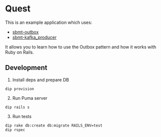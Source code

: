 # Quest

This is an example application which uses:
- [sbmt-outbox](https://github.com/SberMarket-Tech/sbmt-outbox)
- [sbmt-kafka_producer](https://github.com/SberMarket-Tech/sbmt-kafka_producer)

It allows you to learn how to use the Outbox pattern and how it works with Ruby on Rails.

## Development

1. Install deps and prepare DB

```shell
dip provision
```

2. Run Puma server

```shell
dip rails s
```

3. Run tests

```shell
dip rake db:create db:migrate RAILS_ENV=test
dip rspec
```

